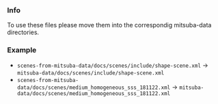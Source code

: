 ### Info
To use these files please move them into the correspondig mitsuba-data directories.

### Example
- `scenes-from-mitsuba-data/docs/scenes/include/shape-scene.xml` -> `mitsuba-data/docs/scenes/include/shape-scene.xml` 
- `scenes-from-mitsuba-data/docs/scenes/medium_homogeneous_sss_181122.xml` -> `mitsuba-data/docs/scenes/medium_homogeneous_sss_181122.xml` 